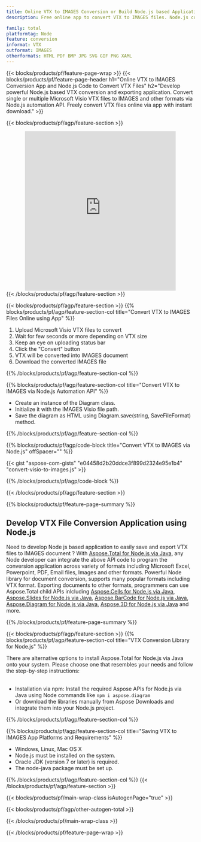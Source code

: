 ```yaml
---
title: Online VTX to IMAGES Conversion or Build Node.js based Application to Convert VTX Files
description: Free online app to convert VTX to IMAGES files. Node.js conversion library code for Microsoft Visio VTX documents. 

family: total
platformtag: Node
feature: conversion
informat: VTX
outformat: IMAGES
otherformats: HTML PDF BMP JPG SVG GIF PNG XAML
---
```

{{< blocks/products/pf/feature-page-wrap >}}
{{< blocks/products/pf/feature-page-header h1="Online VTX to IMAGES Conversion App and Node.js Code to Convert VTX Files" h2="Develop powerful Node.js based VTX conversion and exporting application. Convert single or multiple Microsoft Visio VTX files to IMAGES and other formats via Node.js automation API. Freely convert VTX files online via app with instant download." >}}


{{< blocks/products/pf/agp/feature-section >}}

<div class="container-fluid agp-content bg-white aboutfile box-1 vh100 section nopbtm">
<div class=container>
<div class=row>
<div class="demobox tc col-md-12 padding-0" align="center">

<iframe title="Free Online VTX to IMAGES Conversion App" style="border: none; height: 426px;" scrolling="no" src="https://total-conversion-app-65z5r2lp.k8s.dynabic.com/?to=images&from=vtx" id="child-iframe" width="80%"></iframe>

</div></div>
</div></div>
{{< /blocks/products/pf/agp/feature-section >}}


{{< blocks/products/pf/agp/feature-section >}}
{{% blocks/products/pf/agp/feature-section-col title="Convert VTX to IMAGES Files Online using App" %}}

1. Upload Microsoft Visio VTX files to convert
1. Wait for few seconds or more depending on VTX size
1. Keep an eye on uploading status bar
1. Click the "Convert" button
1. VTX will be converted into IMAGES document
1. Download the converted IMAGES file

{{% /blocks/products/pf/agp/feature-section-col %}}

{{% blocks/products/pf/agp/feature-section-col title="Convert VTX to IMAGES via Node.js Automation API" %}}

- Create an instance of the Diagram class.
- Initialize it with the IMAGES Visio file path.
- Save the diagram as HTML using Diagram.save(string, SaveFileFormat) method.

{{% /blocks/products/pf/agp/feature-section-col %}}

{{% blocks/products/pf/agp/code-block title="Convert VTX to IMAGES via Node.js" offSpacer="" %}}

{{< gist "aspose-com-gists" "e04458d2b20ddce3f899d2324e95e1b4" "convert-visio-to-images.js" >}}

{{% /blocks/products/pf/agp/code-block %}}

{{< /blocks/products/pf/agp/feature-section >}}

{{% blocks/products/pf/feature-page-summary %}}

<h2>Develop VTX File Conversion Application using Node.js</h2>

Need to develop Node js based application to easily save and export VTX files to IMAGES document ? With [Aspose.Total for Node.js via Java](https://products.aspose.com/total/nodejs-java/), any Node developer can integrate the above API code to program the conversion application across variety of formats including Microsoft Excel, Powerpoint, PDF, Email files, Images and other formats. Powerful Node library for document conversion, supports many popular formats including VTX format. Exporting documents to other formats, programmers can use Aspose.Total child APIs inlcluding [Aspose.Cells for Node.js via Java](https://products.aspose.com/cells/nodejs-java/), [Aspose.Slides for Node.js via Java](https://products.aspose.com/slides/nodejs-java/), [Aspose.BarCode for Node.js via Java](https://products.aspose.com/barcode/nodejs-java/), [Aspose.Diagram for Node.js via Java](https://products.aspose.com/diagram/nodejs-java/), [Aspose.3D for Node.js via Java](https://products.aspose.com/3d/nodejs-java/) and more. 
 
 

{{% /blocks/products/pf/feature-page-summary %}}

{{< blocks/products/pf/agp/feature-section >}}
{{% blocks/products/pf/agp/feature-section-col title="VTX Conversion Library for Node.js" %}}

There are alternative options to install Aspose.Total for Node.js via Java onto your system. Please choose one that resembles your needs and follow the step-by-step instructions:<br /><br />

- Installation via npm: Install the required Aspose APIs for Node.js via Java using Node commands like ```npm i aspose.diagram```
- Or download the libraries manually from Aspose Downloads and integrate them into your Node.js project.

{{% /blocks/products/pf/agp/feature-section-col %}}

{{% blocks/products/pf/agp/feature-section-col title="Saving VTX to IMAGES App Platforms and Requirements" %}}

- Windows, Linux, Mac OS X
- Node.js must be installed on the system.
- Oracle JDK (version 7 or later) is required.
- The node-java package must be set up.

{{% /blocks/products/pf/agp/feature-section-col %}}
{{< /blocks/products/pf/agp/feature-section >}}

{{< blocks/products/pf/main-wrap-class isAutogenPage="true" >}}

{{< blocks/products/pf/agp/other-autogen-total >}}

{{< /blocks/products/pf/main-wrap-class >}}

{{< /blocks/products/pf/feature-page-wrap >}}